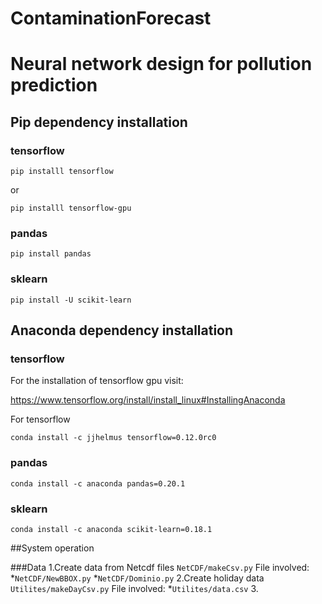 # ContaminationForecast

# Neural network design for pollution prediction

## Pip dependency installation

### tensorflow


`pip installl tensorflow`

or

`pip installl tensorflow-gpu`

### pandas

`pip install pandas`


### sklearn

`pip install -U scikit-learn`

## Anaconda dependency installation

### tensorflow

 For the installation of tensorflow gpu visit:

 https://www.tensorflow.org/install/install_linux#InstallingAnaconda

 For tensorflow

 `conda install -c jjhelmus tensorflow=0.12.0rc0`

### pandas

`conda install -c anaconda pandas=0.20.1`

### sklearn

`conda install -c anaconda scikit-learn=0.18.1`

##System operation

###Data
1.Create data from Netcdf files
`NetCDF/makeCsv.py`
File involved:
  *`NetCDF/NewBBOX.py`
  *`NetCDF/Dominio.py`
2.Create holiday data
`Utilites/makeDayCsv.py`
File involved:
  *`Utilites/data.csv`
3.

